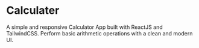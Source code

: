 # Calculater
A simple and responsive Calculator App built with ReactJS and TailwindCSS. Perform basic arithmetic operations with a clean and modern UI.
